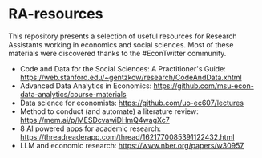 # RA-resources
This repository presents a selection of useful resources for Research Assistants working in economics and social sciences. Most of these materials were discovered thanks to the #EconTwitter community. 

- Code and Data for the Social Sciences: A Practitioner's Guide: https://web.stanford.edu/~gentzkow/research/CodeAndData.xhtml
- Advanced Data Analytics in Economics: https://github.com/msu-econ-data-analytics/course-materials
- Data science for economists: https://github.com/uo-ec607/lectures
- Method to conduct (and automate) a literature review: https://mem.ai/p/MESDcvawiDHmQ4wagXc7
- 8 AI powered apps for academic research: https://threadreaderapp.com/thread/1621770085391122432.html
- LLM and economic research: https://www.nber.org/papers/w30957
